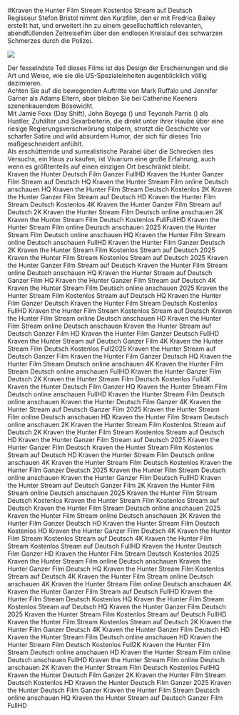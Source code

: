 #Kraven the Hunter Film Stream Kostenlos Stream auf Deutsch  
Regisseur Stefon Bristol nimmt den Kurzfilm, den er mit Fredrica Bailey erstellt hat, und erweitert ihn zu einem gesellschaftlich relevanten, abendfüllenden Zeitreisefilm über den endlosen Kreislauf des schwarzen Schmerzes durch die Polizei.  
  
[![](https://i.imgur.com/qSNzIqt.png)](https://movie.rssnews.media/rVXlmzY.php)  
  
Der fesselndste Teil dieses Films ist das Design der Erscheinungen und die Art und Weise, wie sie die US-Spezialeinheiten augenblicklich völlig dezimieren.  
Achten Sie auf die bewegenden Auftritte von Mark Ruffalo und Jennifer Garner als Adams Eltern, aber bleiben Sie bei Catherine Keeners szenenkauendem Bösewicht.  
Mit Jamie Foxx (Day Shift), John Boyega () und Teyonah Parris () als Hustler, Zuhälter und Sexarbeiterin, die direkt unter ihrer Haube über eine riesige Regierungsverschwörung stolpern, strotzt die Geschichte vor scharfer Satire und wild absurdem Humor, der sich für dieses Trio maßgeschneidert anfühlt.  
Als erschütternde und surrealistische Parabel über die Schrecken des Versuchs, ein Haus zu kaufen, ist Vivarium eine große Erfahrung, auch wenn es größtenteils auf einen einzigen Ort beschränkt bleibt.  
Kraven the Hunter Deutsch Film Ganzer FullHD
Kraven the Hunter Ganzer Film Stream auf Deutsch HQ
Kraven the Hunter Stream Film online Deutsch anschauen HQ
Kraven the Hunter Film Stream Deutsch Kostenlos 2K
Kraven the Hunter Ganzer Film Stream auf Deutsch HD
Kraven the Hunter Film Stream Deutsch Kostenlos 4K
Kraven the Hunter Ganzer Film Stream auf Deutsch 2K
Kraven the Hunter Stream Film Deutsch online anschauen 2K
Kraven the Hunter Stream Film Deutsch Kostenlos FullFullHD
Kraven the Hunter Stream Film online Deutsch anschauen 2025
Kraven the Hunter Stream Film Deutsch online anschauen HQ
Kraven the Hunter Film Stream online Deutsch anschauen FullHD
Kraven the Hunter Film Ganzer Deutsch 2K
Kraven the Hunter Stream Film Kostenlos Stream auf Deutsch 2025
Kraven the Hunter Film Stream Kostenlos Stream auf Deutsch 2025
Kraven the Hunter Ganzer Film Stream auf Deutsch
Kraven the Hunter Film Stream online Deutsch anschauen HQ
Kraven the Hunter Stream auf Deutsch Ganzer Film HQ
Kraven the Hunter Ganzer Film Stream auf Deutsch 4K
Kraven the Hunter Stream Film Deutsch online anschauen 2025
Kraven the Hunter Stream Film Kostenlos Stream auf Deutsch HQ
Kraven the Hunter Film Ganzer Deutsch
Kraven the Hunter Film Stream Deutsch Kostenlos FullHD
Kraven the Hunter Film Stream Kostenlos Stream auf Deutsch
Kraven the Hunter Film Stream online Deutsch anschauen HD
Kraven the Hunter Film Stream online Deutsch anschauen
Kraven the Hunter Stream auf Deutsch Ganzer Film HD
Kraven the Hunter Film Ganzer Deutsch FullHD
Kraven the Hunter Stream auf Deutsch Ganzer Film 4K
Kraven the Hunter Stream Film Deutsch Kostenlos Full2025
Kraven the Hunter Stream auf Deutsch Ganzer Film
Kraven the Hunter Film Ganzer Deutsch HQ
Kraven the Hunter Film Stream Deutsch online anschauen 4K
Kraven the Hunter Film Stream Deutsch online anschauen FullHD
Kraven the Hunter Ganzer Film Deutsch 2K
Kraven the Hunter Stream Film Deutsch Kostenlos Full4K
Kraven the Hunter Deutsch Film Ganzer HQ
Kraven the Hunter Stream Film Deutsch online anschauen FullHD
Kraven the Hunter Stream Film Deutsch online anschauen
Kraven the Hunter Deutsch Film Ganzer 4K
Kraven the Hunter Stream auf Deutsch Ganzer Film 2025
Kraven the Hunter Stream Film online Deutsch anschauen HD
Kraven the Hunter Film Stream Deutsch online anschauen 2K
Kraven the Hunter Stream Film Kostenlos Stream auf Deutsch 2K
Kraven the Hunter Film Stream Kostenlos Stream auf Deutsch HD
Kraven the Hunter Ganzer Film Stream auf Deutsch 2025
Kraven the Hunter Ganzer Film Deutsch
Kraven the Hunter Stream Film Kostenlos Stream auf Deutsch HD
Kraven the Hunter Stream Film Deutsch online anschauen 4K
Kraven the Hunter Stream Film Deutsch Kostenlos
Kraven the Hunter Film Ganzer Deutsch 2025
Kraven the Hunter Film Stream Deutsch online anschauen
Kraven the Hunter Ganzer Film Deutsch FullHD
Kraven the Hunter Stream auf Deutsch Ganzer Film 2K
Kraven the Hunter Film Stream online Deutsch anschauen 2025
Kraven the Hunter Film Stream Deutsch Kostenlos
Kraven the Hunter Stream Film Kostenlos Stream auf Deutsch
Kraven the Hunter Film Stream Deutsch online anschauen 2025
Kraven the Hunter Film Stream online Deutsch anschauen 2K
Kraven the Hunter Film Ganzer Deutsch HD
Kraven the Hunter Stream Film Deutsch Kostenlos HD
Kraven the Hunter Ganzer Film Deutsch 4K
Kraven the Hunter Film Stream Kostenlos Stream auf Deutsch 4K
Kraven the Hunter Film Stream Kostenlos Stream auf Deutsch FullHD
Kraven the Hunter Deutsch Film Ganzer HD
Kraven the Hunter Film Stream Deutsch Kostenlos 2025
Kraven the Hunter Stream Film online Deutsch anschauen
Kraven the Hunter Ganzer Film Deutsch HQ
Kraven the Hunter Stream Film Kostenlos Stream auf Deutsch 4K
Kraven the Hunter Film Stream online Deutsch anschauen 4K
Kraven the Hunter Stream Film online Deutsch anschauen 4K
Kraven the Hunter Ganzer Film Stream auf Deutsch FullHD
Kraven the Hunter Film Stream Deutsch Kostenlos HQ
Kraven the Hunter Film Stream Kostenlos Stream auf Deutsch HQ
Kraven the Hunter Ganzer Film Deutsch 2025
Kraven the Hunter Stream Film Kostenlos Stream auf Deutsch FullHD
Kraven the Hunter Film Stream Kostenlos Stream auf Deutsch 2K
Kraven the Hunter Film Ganzer Deutsch 4K
Kraven the Hunter Ganzer Film Deutsch HD
Kraven the Hunter Stream Film Deutsch online anschauen HD
Kraven the Hunter Stream Film Deutsch Kostenlos Full2K
Kraven the Hunter Film Stream Deutsch online anschauen HD
Kraven the Hunter Stream Film online Deutsch anschauen FullHD
Kraven the Hunter Stream Film online Deutsch anschauen 2K
Kraven the Hunter Stream Film Deutsch Kostenlos FullHQ
Kraven the Hunter Deutsch Film Ganzer 2K
Kraven the Hunter Film Stream Deutsch Kostenlos HD
Kraven the Hunter Deutsch Film Ganzer 2025
Kraven the Hunter Deutsch Film Ganzer
Kraven the Hunter Film Stream Deutsch online anschauen HQ
Kraven the Hunter Stream auf Deutsch Ganzer Film FullHD